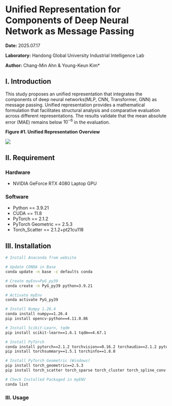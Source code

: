 # Unified Representation for Components of Deep Neural Network as Message Passing

**Date:** 2025.07.17

**Laboratory:** Handong Global University Industrial Intelligence Lab

**Author:** Chang-Min Ahn & Young-Keun Kim*



## I. Introduction

This study proposes an unified representation that integrates the components of deep neural networks(MLP, CNN, Transformer, GNN) as message passing. Unified representation provides a mathematical formulation that facilitates structural analysis and comparative evaluation across different representations. The results validate that the mean absolute error (MAE) remains below $10^{-6}$ in the evaluation.

**Figure #1. Unified Representation Overview**

![](https://github.com/user-attachments/assets/0cfd0436-e6e6-4adc-8072-735f15a3fa01)



## II. Requirement

### Hardware

* NVIDIA GeForce RTX 4080 Laptop GPU

### Software

* Python == 3.9.21
* CUDA == 11.8
* PyTorch == 2.1.2
* PyTorch Geometric == 2.5.3
* Torch_Scatter == 2.1.2+pt21cu118



## III. Installation

```bash
# Install Anaconda from website

# Update CONDA in Base
conda update -n base -c defaults conda

# Create myEnv=PyG_py39
conda create -n PyG_py39 python=3.9.21

# Activate myEnv
conda activate PyG_py39

# Install Numpy 1.26.4
conda install numpy==1.26.4
pip install opencv-python==4.11.0.86

# Install Scikit-Learn, tqdm
pip install scikit-learn==1.6.1 tqdm==4.67.1

# Install PyTorch
conda install pytorch==2.1.2 torchvision==0.16.2 torchaudio==2.1.2 pytorch-cuda=11.8 -c pytorch -c nvidia
pip install torchsummary==1.5.1 torchinfo==1.8.0

# Install PyTorch Geometric (Windows)
pip install torch_geometric==2.5.3
pip install torch_scatter torch_sparse torch_cluster torch_spline_conv -f https://data.pyg.org/whl/torch-2.1.2+cu118.html

# Check Installed Packaged in myENV
conda list

```

### III. Usage



